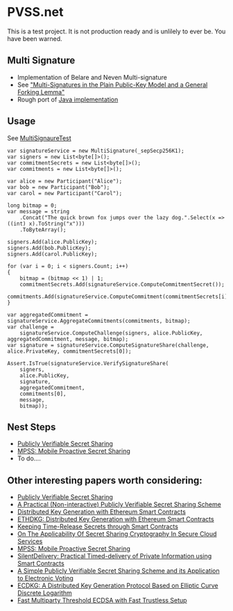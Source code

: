 # PVSS.net
This is a test project. It is not production ready and is unlilely to ever be. You have been warned.

## Multi Signature
- Implementation of Belare and Neven Multi-signature
- See ["Multi-Signatures in the Plain Public-Key Model and a General Forking Lemma"](https://cseweb.ucsd.edu/~mihir/papers/multisignatures-ccs.pdf)
- Rough port of [Java implementation](https://github.com/ElrondNetwork/elrond-node-prototype/blob/master/elrond-core/)

## Usage
See [MultiSignaureTest](https://github.com/rebeccapowell/PVSS.net/blob/main/src/PVSS.Net.Tests/MultisignatureTest.cs)

```
var signatureService = new MultiSignature(_sepSecp256K1);
var signers = new List<byte[]>();
var commitmentSecrets = new List<byte[]>();
var commitments = new List<byte[]>();

var alice = new Participant("Alice");
var bob = new Participant("Bob");
var carol = new Participant("Carol");

long bitmap = 0;
var message = string
    .Concat("The quick brown fox jumps over the lazy dog.".Select(x => ((int) x).ToString("x")))
    .ToByteArray();

signers.Add(alice.PublicKey);
signers.Add(bob.PublicKey);
signers.Add(carol.PublicKey);

for (var i = 0; i < signers.Count; i++)
{
    bitmap = (bitmap << 1) | 1;
    commitmentSecrets.Add(signatureService.ComputeCommitmentSecret());
    commitments.Add(signatureService.ComputeCommitment(commitmentSecrets[i]));
}

var aggregatedCommitment = signatureService.AggregateCommitments(commitments, bitmap);
var challenge =
    signatureService.ComputeChallenge(signers, alice.PublicKey, aggregatedCommitment, message, bitmap);
var signature = signatureService.ComputeSignatureShare(challenge, alice.PrivateKey, commitmentSecrets[0]);

Assert.IsTrue(signatureService.VerifySignatureShare(
    signers,
    alice.PublicKey,
    signature,
    aggregatedCommitment,
    commitments[0],
    message,
    bitmap));
```

## Nest Steps
- [Publicly Verifiable Secret Sharing](https://www.ubilab.org/publications/print_versions/pdf/sta96.pdf)
- [MPSS: Mobile Proactive Secret Sharing](http://pmg.lcs.mit.edu/papers/a34-schultz.pdf)
- To do....

## Other interesting papers worth considering:
- [Publicly Verifiable Secret Sharing](https://www.ubilab.org/publications/print_versions/pdf/sta96.pdf)
- [A Practical (Non-interactive) Publicly Verifiable Secret Sharing Scheme](https://eprint.iacr.org/2010/495.pdf)
- [Distributed Key Generation with Ethereum Smart Contracts](https://www.sqi.at/resources/Schindler-2019-CIW-Distributed-Key-Generation-with-Ethereum-Smart-Contracts.pdf)
- [ETHDKG: Distributed Key Generation with Ethereum Smart Contracts](https://eprint.iacr.org/2019/985.pdf)
- [Keeping Time-Release Secrets through Smart Contracts](https://eprint.iacr.org/2018/1166.pdf)
- [On The Applicability Of Secret Sharing Cryptography In Secure Cloud Services](https://repositum.tuwien.at/retrieve/11621)
- [MPSS: Mobile Proactive Secret Sharing](http://pmg.lcs.mit.edu/papers/a34-schultz.pdf)
- [SilentDelivery: Practical Timed-delivery of Private Information using Smart Contracts](https://arxiv.org/pdf/1912.07824.pdf)
- [A Simple Publicly Verifiable Secret Sharing Scheme and its Application to Electronic Voting](https://www.win.tue.nl/~berry/papers/crypto99.pdf)
- [ECDKG: A Distributed Key Generation Protocol Based on Elliptic Curve Discrete Logarithm](https://citeseerx.ist.psu.edu/viewdoc/download?doi=10.1.1.124.4128&rep=rep1&type=pdf)
- [Fast Multiparty Threshold ECDSA with Fast Trustless Setup](https://eprint.iacr.org/2019/114.pdf)


